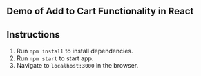 ## Demo of Add to Cart Functionality in React 

## Instructions
1. Run `npm install` to install dependencies.
2. Run `npm start` to start app.
2. Navigate to `localhost:3000` in the browser.